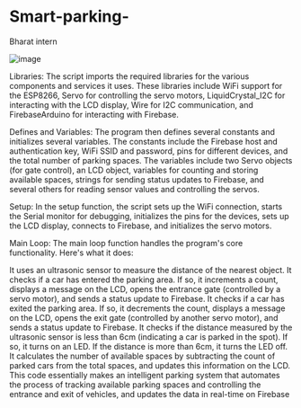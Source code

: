 # Smart-parking-
Bharat intern

![image](https://github.com/Sameer455/Smart-parking-/assets/136076879/c367bf43-4429-48e8-93d1-aacbe11989db)

Libraries: The script imports the required libraries for the various components and services it uses. These libraries include WiFi support for the ESP8266, Servo for controlling the servo motors, LiquidCrystal_I2C for interacting with the LCD display, Wire for I2C communication, and FirebaseArduino for interacting with Firebase.

Defines and Variables: The program then defines several constants and initializes several variables. The constants include the Firebase host and authentication key, WiFi SSID and password, pins for different devices, and the total number of parking spaces. The variables include two Servo objects (for gate control), an LCD object, variables for counting and storing available spaces, strings for sending status updates to Firebase, and several others for reading sensor values and controlling the servos.

Setup: In the setup function, the script sets up the WiFi connection, starts the Serial monitor for debugging, initializes the pins for the devices, sets up the LCD display, connects to Firebase, and initializes the servo motors.

Main Loop: The main loop function handles the program's core functionality. Here's what it does:

It uses an ultrasonic sensor to measure the distance of the nearest object.
It checks if a car has entered the parking area. If so, it increments a count, displays a message on the LCD, opens the entrance gate (controlled by a servo motor), and sends a status update to Firebase.
It checks if a car has exited the parking area. If so, it decrements the count, displays a message on the LCD, opens the exit gate (controlled by another servo motor), and sends a status update to Firebase.
It checks if the distance measured by the ultrasonic sensor is less than 6cm (indicating a car is parked in the spot). If so, it turns on an LED. If the distance is more than 6cm, it turns the LED off.
It calculates the number of available spaces by subtracting the count of parked cars from the total spaces, and updates this information on the LCD.
This code essentially makes an intelligent parking system that automates the process of tracking available parking spaces and controlling the entrance and exit of vehicles, and updates the data in real-time on Firebase
